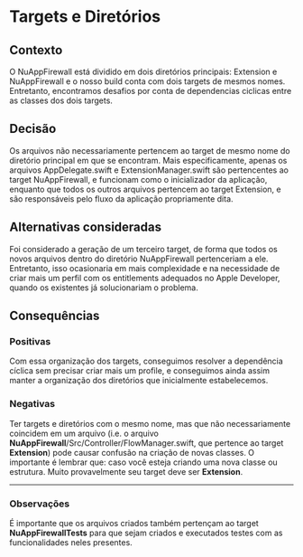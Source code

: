 # Targets e Diretórios

## Contexto
O NuAppFirewall está dividido em dois diretórios principais: Extension e NuAppFirewall e o nosso build conta com dois targets de mesmos nomes. Entretanto, encontramos desafios por conta de dependencias ciclicas entre as classes dos dois targets.

## Decisão
Os arquivos não necessariamente pertencem ao target de mesmo nome do diretório principal em que se encontram. Mais especificamente, apenas os arquivos AppDelegate.swift e ExtensionManager.swift são pertencentes ao target NuAppFirewall, e funcionam como o inicializador da aplicação, enquanto que todos os outros arquivos pertencem ao target Extension, e são responsáveis pelo fluxo da aplicação propriamente dita.

## Alternativas consideradas
Foi considerado a geração de um terceiro target, de forma que todos os novos arquivos dentro do diretório NuAppFirewall pertenceriam a ele.  
Entretanto, isso ocasionaria em mais complexidade e na necessidade de criar mais um perfil com os entitlements adequados no Apple Developer, quando os existentes já solucionariam o problema.

## Consequências

### Positivas
Com essa organização dos targets, conseguimos resolver a dependência cíclica sem precisar criar mais um profile, e conseguimos ainda assim manter a organização dos diretórios que inicialmente estabelecemos.

### Negativas
Ter targets e diretórios com o mesmo nome, mas que não necessariamente coincidem em um arquivo (i.e. o arquivo **NuAppFirewall**/Src/Controller/FlowManager.swift, que pertence ao target **Extension**) pode causar confusão na criação de novas classes. O importante é lembrar que: caso você esteja criando uma nova classe ou estrutura. Muito provavelmente seu target deve ser **Extension**.

----
### Observações
É importante que os arquivos criados também pertençam ao target **NuAppFirewallTests** para que sejam criados e executados testes com as funcionalidades neles presentes.

